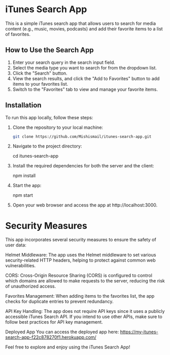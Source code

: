 # iTunes Search App

This is a simple iTunes search app that allows users to search for media content (e.g., music, movies, podcasts) and add their favorite items to a list of favorites.

## How to Use the Search App

1. Enter your search query in the search input field.
2. Select the media type you want to search for from the dropdown list.
3. Click the "Search" button.
4. View the search results, and click the "Add to Favorites" button to add items to your favorites list.
5. Switch to the "Favorites" tab to view and manage your favorite items.

## Installation

To run this app locally, follow these steps:

1. Clone the repository to your local machine:

   ```bash
   git clone https://github.com/Mishismail/itunes-search-app.git

2. Navigate to the project directory:

   cd itunes-search-app

3. Install the required dependencies for both the server and the client:

   npm install

4. Start the app:

   npm start

5. Open your web browser and access the app at http://localhost:3000.

# Security Measures
This app incorporates several security measures to ensure the safety of user data:

Helmet Middleware: The app uses the Helmet middleware to set various security-related HTTP headers, helping to protect against common web vulnerabilities.

CORS: Cross-Origin Resource Sharing (CORS) is configured to control which domains are allowed to make requests to the server, reducing the risk of unauthorized access.

Favorites Management: When adding items to the favorites list, the app checks for duplicate entries to prevent redundancy.

API Key Handling: The app does not require API keys since it uses a publicly accessible iTunes Search API. If you intend to use other APIs, make sure to follow best practices for API key management.

Deployed App
You can access the deployed app here: https://my-itunes-search-app-f22c878270f1.herokuapp.com/

Feel free to explore and enjoy using the iTunes Search App!